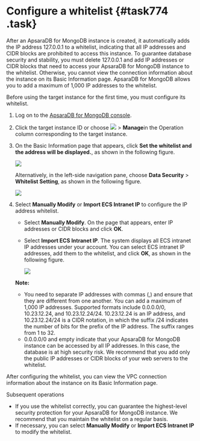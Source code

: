 # Configure a whitelist {#task774 .task}

After an ApsaraDB for MongoDB instance is created, it automatically adds the IP address 127.0.0.1 to a whitelist, indicating that all IP addresses and CIDR blocks are prohibited to access this instance. To guarantee database security and stability, you must delete 127.0.0.1 and add IP addresses or CIDR blocks that need to access your ApsaraDB for MongoDB instance to the whitelist. Otherwise, you cannot view the connection information about the instance on its Basic Information page. ApsaraDB for MongoDB allows you to add a maximum of 1,000 IP addresses to the whitelist.

Before using the target instance for the first time, you must configure its whitelist.

1.  Log on to the [ApsaraDB for MongoDB console](https://mongodb.console.aliyun.com/).
2.  Click the target instance ID or choose **![](http://static-aliyun-doc.oss-cn-hangzhou.aliyuncs.com/assets/img/6671/155609100013267_en-US.png)** \> **Manage**in the Operation column corresponding to the target instance.
3.  On the Basic Information page that appears, click **Set the whitelist and the address will be displayed.**, as shown in the following figure. 

    ![](http://static-aliyun-doc.oss-cn-hangzhou.aliyuncs.com/assets/img/6670/155609100013264_en-US.png)

    Alternatively, in the left-side navigation pane, choose **Data Security** \> **Whitelist Setting**, as shown in the following figure.

    ![](http://static-aliyun-doc.oss-cn-hangzhou.aliyuncs.com/assets/img/6670/155609100013265_en-US.png)

4.  Select **Manually Modify** or **Import ECS Intranet IP** to configure the IP address whitelist. 

    -   Select **Manually Modify**. On the page that appears, enter IP addresses or CIDR blocks and click **OK**.
    -   Select **Import ECS Intranet IP**. The system displays all ECS intranet IP addresses under your account. You can select ECS intranet IP addresses, add them to the whitelist, and click **OK**, as shown in the following figure.

        ![](http://static-aliyun-doc.oss-cn-hangzhou.aliyuncs.com/assets/img/6670/155609100013266_en-US.png)

    **Note:** 

    -   You need to separate IP addresses with commas \(,\) and ensure that they are different from one another. You can add a maximum of 1,000 IP addresses. Supported formats include 0.0.0.0/0, 10.23.12.24, and 10.23.12.24/24. 10.23.12.24 is an IP address, and 10.23.12.24/24 is a CIDR notation, in which the suffix /24 indicates the number of bits for the prefix of the IP address. The suffix ranges from 1 to 32.
    -   0.0.0.0/0 and empty indicate that your ApsaraDB for MongoDB instance can be accessed by all IP addresses. In this case, the database is at high security risk. We recommend that you add only the public IP addresses or CIDR blocks of your web servers to the whitelist.


After configuring the whitelist, you can view the VPC connection information about the instance on its Basic Information page.

Subsequent operations

-   If you use the whitelist correctly, you can guarantee the highest-level security protection for your ApsaraDB for MongoDB instance. We recommend that you maintain the whitelist on a regular basis.
-   If necessary, you can select **Manually Modify** or **Import ECS Intranet IP** to modify the whitelist.

